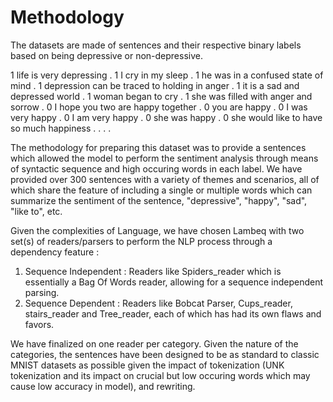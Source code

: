 # Methodology

The datasets are made of sentences and their respective binary labels based on being depressive or non-depressive.

1  life is very depressing .
1  I cry in my sleep .
1  he was in a confused state of mind .
1  depression can be traced to holding in anger .
1  it is a sad and depressed world .
1  woman began to cry .
1  she was filled with anger and sorrow .
0  I hope you two are happy together .
0  you are happy .
0  I was very happy .
0  I am very happy .
0  she was happy .
0  she would like to have so much happiness .
.
.
.

The methodology for preparing this dataset was to provide a sentences which allowed the model to perform the sentiment analysis through means of syntactic sequence and
high occuring words in each label. We have provided over 300 sentences with a variety of themes and scenarios, all of which share the feature of including a single or
multiple words which can summarize the sentiment of the sentence, "depressive", "happy", "sad", "like to", etc. 

Given the complexities of Language, we have chosen Lambeq with two set(s) of readers/parsers to perform the NLP process through a dependency feature :

1) Sequence Independent : Readers like Spiders_reader which is essentially a Bag Of Words reader, allowing for a sequence independent parsing.
2) Sequence Dependent : Readers like Bobcat Parser, Cups_reader, stairs_reader and Tree_reader, each of which has had its own flaws and favors.

We have finalized on one reader per category. Given the nature of the categories, the sentences have been designed to be as standard to classic MNIST datasets as possible
given the impact of tokenization (UNK tokenization and its impact on crucial but low occuring words which may cause low accuracy in model), and rewriting.
